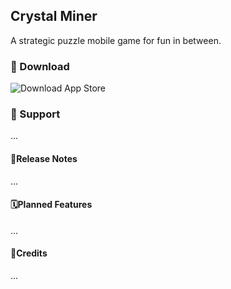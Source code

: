 ## Crystal Miner

A strategic puzzle mobile game for fun in between.

### 📲 Download

![Download App Store](/assets/app-store.svg)

### 📧 Support

...

#### 📄Release Notes

...

#### 🗓Planned Features

...

#### 📝Credits

...
